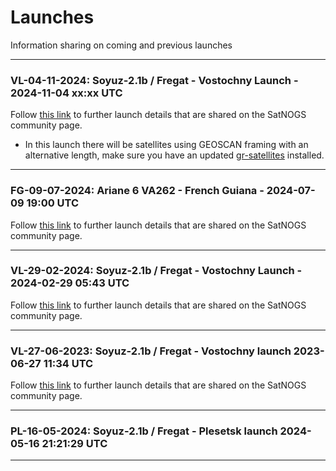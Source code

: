 # Launches
Information sharing on coming and previous launches
___

### VL-04-11-2024: Soyuz-2.1b / Fregat - Vostochny Launch - 2024-11-04 xx:xx UTC

Follow [this link](https://community.libre.space/t/soyuz-2-1b-fregat-vostochny-launch-2024-11-04-xx-xx-utc/11468) to further launch details that are shared on the SatNOGS community page.

* In this launch there will be satellites using GEOSCAN framing with an alternative length, make sure you have an updated [gr-satellites](https://github.com/daniestevez/gr-satellites) installed.
___

### FG-09-07-2024: Ariane 6 VA262 - French Guiana - 2024-07-09 19:00 UTC

Follow [this link](https://community.libre.space/t/ariane-6-va262-2024-07-09-19-00-utc/11959) to further launch details that are shared on the SatNOGS community page.
___

### VL-29-02-2024: Soyuz-2.1b / Fregat - Vostochny Launch - 2024-02-29 05:43 UTC

Follow [this link](https://community.libre.space/t/soyuz-2-1b-fregat-vostochny-launch-2024-02-29-05-43-utc/11408) to further launch details that are shared on the SatNOGS community page.
___

### VL-27-06-2023: Soyuz-2.1b / Fregat - Vostochny launch 2023-06-27 11:34 UTC

Follow [this link](https://community.libre.space/t/soyuz-2-1b-fregat-vostochny-launch-2023-06-27-11-34-utc/10446) to further launch details that are shared on the SatNOGS community page.
___

### PL-16-05-2024: Soyuz-2.1b / Fregat - Plesetsk launch 2024-05-16 21:21:29 UTC
___

